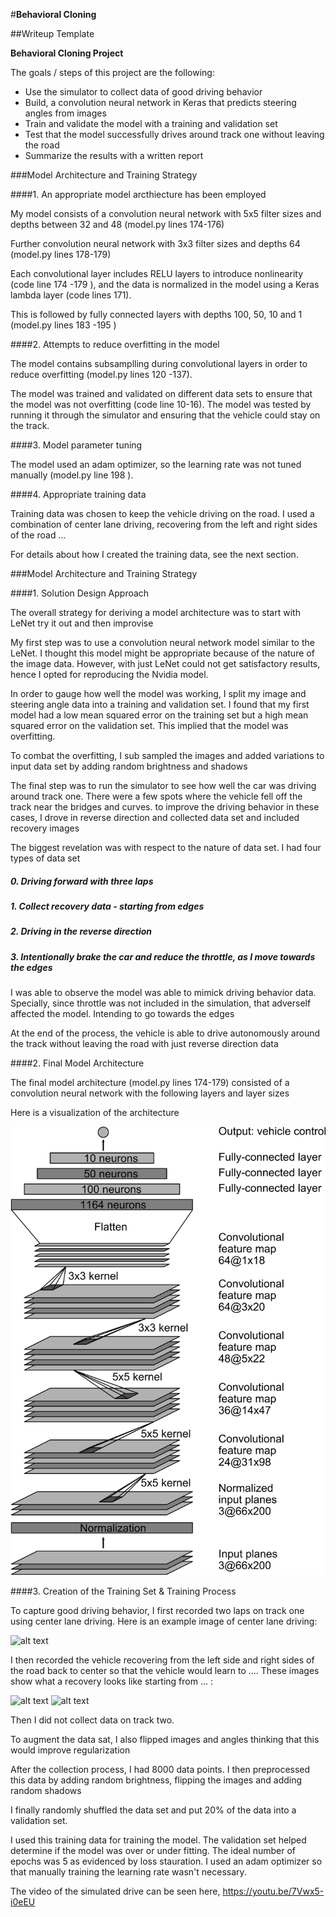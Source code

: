 #**Behavioral Cloning** 

##Writeup Template


**Behavioral Cloning Project**

The goals / steps of this project are the following:
* Use the simulator to collect data of good driving behavior
* Build, a convolution neural network in Keras that predicts steering angles from images
* Train and validate the model with a training and validation set
* Test that the model successfully drives around track one without leaving the road
* Summarize the results with a written report


[//]: # (Image References)

[image1]: ./examples/cnn-architecture.png "Model Visualization"
[image3]: ./examples/center_2017_02_13_15_30_52_605-recovery1.png "Recovery Image"
[image4]: ./examples/center_2017_02_13_15_33_08_937-recovery2.png "Recovery Image"
[image6]: ./examples/Normal-image.png "Normal Image"


###Model Architecture and Training Strategy

####1. An appropriate model arcthiecture has been employed

My model consists of a convolution neural network with 5x5 filter sizes and depths between 32 and 48 (model.py lines 174-176) 

Further convolution neural network with 3x3 filter sizes and depths 64 (model.py lines 178-179) 

Each convolutional layer includes RELU layers to introduce nonlinearity (code line 174 -179 ), and the data is normalized in the model using a Keras lambda layer (code lines 171). 

This is followed by fully connected layers with depths 100, 50, 10 and 1 (model.py lines 183 -195 ) 

####2. Attempts to reduce overfitting in the model


The model contains subsamplling during convolutional layers in order to reduce overfitting (model.py lines 120 -137). 

The model was trained and validated on different data sets to ensure that the model was not overfitting (code line 10-16). The model was tested by running it through the simulator and ensuring that the vehicle could stay on the track.

####3. Model parameter tuning

The model used an adam optimizer, so the learning rate was not tuned manually (model.py line 198 ).

####4. Appropriate training data

Training data was chosen to keep the vehicle driving on the road. I used a combination of center lane driving, recovering from the left and right sides of the road ... 

For details about how I created the training data, see the next section. 

###Model Architecture and Training Strategy

####1. Solution Design Approach

The overall strategy for deriving a model architecture was to start with LeNet try it out and then improvise

My first step was to use a convolution neural network model similar to the LeNet. I thought this model might be appropriate because of the nature of the image data. However, with just LeNet could not get satisfactory results, hence I opted for reproducing the Nvidia model. 

In order to gauge how well the model was working, I split my image and steering angle data into a training and validation set. I found that my first model had a low mean squared error on the training set but a high mean squared error on the validation set. This implied that the model was overfitting. 

To combat the overfitting, I sub sampled the images and added variations to input data set by adding random brightness and shadows

The final step was to run the simulator to see how well the car was driving around track one. There were a few spots where the vehicle fell off the track near the bridges and curves.  to improve the driving behavior in these cases, I drove in reverse direction and collected data set and included recovery images

The biggest revelation was with respect to the nature of data set. I had four types of data set
##### 0. Driving forward with three laps
##### 1. Collect recovery data - starting from edges
##### 2. Driving in the reverse direction
##### 3. Intentionally brake the car and reduce the throttle, as I move towards the edges

I was able to observe the model was able to mimick driving behavior data. Specially, since throttle was not included in the simulation, that adverself affected the model. Intending to go towards the edges

At the end of the process, the vehicle is able to drive autonomously around the track without leaving the road with just reverse direction data

####2. Final Model Architecture

The final model architecture (model.py lines 174-179) consisted of a convolution neural network with the following layers and layer sizes

Here is a visualization of the architecture 

![alt text][image1]

####3. Creation of the Training Set & Training Process

To capture good driving behavior, I first recorded two laps on track one using center lane driving. Here is an example image of center lane driving:

![alt text][image6]

I then recorded the vehicle recovering from the left side and right sides of the road back to center so that the vehicle would learn to .... These images show what a recovery looks like starting from ... :

![alt text][image3]
![alt text][image4]


Then I did not collect data on track two.

To augment the data sat, I also flipped images and angles thinking that this would improve regularization

After the collection process, I had 8000 data points. I then preprocessed this data by adding random brightness, flipping the images and adding random shadows

I finally randomly shuffled the data set and put 20% of the data into a validation set. 

I used this training data for training the model. The validation set helped determine if the model was over or under fitting. The ideal number of epochs was 5 as evidenced by loss stauration. I used an adam optimizer so that manually training the learning rate wasn't necessary.


The video of the simulated drive can be seen here,
https://youtu.be/7Vwx5-i0eEU

